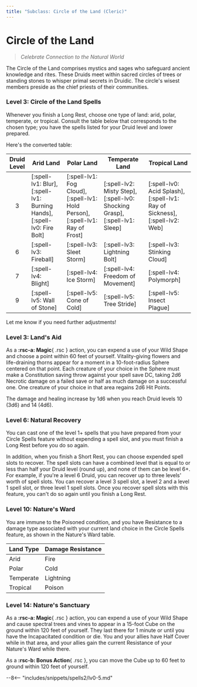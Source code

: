 ```yaml
---
title: "Subclass: Circle of the Land (Cleric)"
---
```


<p style="display:none">
Celebrate Connection to the Natural World
</p>

# Circle of the Land

> *Celebrate Connection to the Natural World*

The Circle of the Land comprises mystics and sages who safeguard ancient knowledge and rites. These Druids meet within sacred circles of trees or standing stones to whisper primal secrets in Druidic. The circle's wisest members preside as the chief priests of their communities.

### Level 3: Circle of the Land Spells

Whenever you finish a Long Rest, choose one type of land: arid, polar, temperate, or tropical. Consult the table below that corresponds to the chosen type; you have the spells listed for your Druid level and lower prepared.

Here's the converted table:

| Druid Level | Arid Land | Polar Land | Temperate Land | Tropical Land |
|:-:|---|---|---|---|
| 3 | [:spell-lv1: Blur], [:spell-lv1: Burning Hands], [:spell-lv0: Fire Bolt] | [:spell-lv1: Fog Cloud], [:spell-lv1: Hold Person], [:spell-lv1: Ray of Frost] | [:spell-lv2: Misty Step], [:spell-lv0: Shocking Grasp], [:spell-lv1: Sleep] | [:spell-lv0: Acid Splash], [:spell-lv1: Ray of Sickness], [:spell-lv2: Web] |
| 6 | [:spell-lv3: Fireball] | [:spell-lv3: Sleet Storm] | [:spell-lv3: Lightning Bolt] | [:spell-lv3: Stinking Cloud] |
| 7 | [:spell-lv4: Blight] | [:spell-lv4: Ice Storm] | [:spell-lv4: Freedom of Movement] | [:spell-lv4: Polymorph] |
| 9 | [:spell-lv5: Wall of Stone] | [:spell-lv5: Cone of Cold] | [:spell-lv5: Tree Stride] | [:spell-lv5: Insect Plague] |

Let me know if you need further adjustments!

### Level 3: Land's Aid
As a **:rsc-a: Magic**{ .rsc } action, you can expend a use of your Wild Shape and choose a point within 60 feet of yourself. Vitality-giving flowers and life-draining thorns appear for a moment in a 10-foot-radius Sphere centered on that point. Each creature of your choice in the Sphere must make a Constitution saving throw against your spell save DC, taking 2d6 Necrotic damage on a failed save or half as much damage on a successful one. One creature of your choice in that area regains 2d6 Hit Points.

The damage and healing increase by 1d6 when you reach Druid levels 10 (3d6) and 14 (4d6).

### Level 6: Natural Recovery
You can cast one of the level 1+ spells that you have prepared from your Circle Spells feature without expending a spell slot, and you must finish a Long Rest before you do so again.

In addition, when you finish a Short Rest, you can choose expended spell slots to recover. The spell slots can have a combined level that is equal to or less than half your Druid level (round up), and none of them can be level 6+. For example, if you're a level 6 Druid, you can recover up to three levels' worth of spell slots. You can recover a level 3 spell slot, a level 2 and a level 1 spell slot, or three level 1 spell slots. Once you recover spell slots with this feature, you can't do so again until you finish a Long Rest.

### Level 10: Nature's Ward
You are immune to the Poisoned condition, and you have Resistance to a damage type associated with your current land choice in the Circle Spells feature, as shown in the Nature's Ward table.

| Land Type | Damage Resistance |
|---|---|
| Arid | Fire |
| Polar | Cold |
| Temperate | Lightning |
| Tropical | Poison |

### Level 14: Nature's Sanctuary

As a **:rsc-a: Magic**{ .rsc } action, you can expend a use of your Wild Shape and cause spectral trees and vines to appear in a 15-foot Cube on the ground within 120 feet of yourself. They last there for 1 minute or until you have the Incapacitated condition or die. You and your allies have Half Cover while in that area, and your allies gain the current Resistance of your Nature's Ward while there.

As a **:rsc-b: Bonus Action**{ .rsc }, you can move the Cube up to 60 feet to ground within 120 feet of yourself.

--8<-- "includes/snippets/spells2/lv0-5.md"



